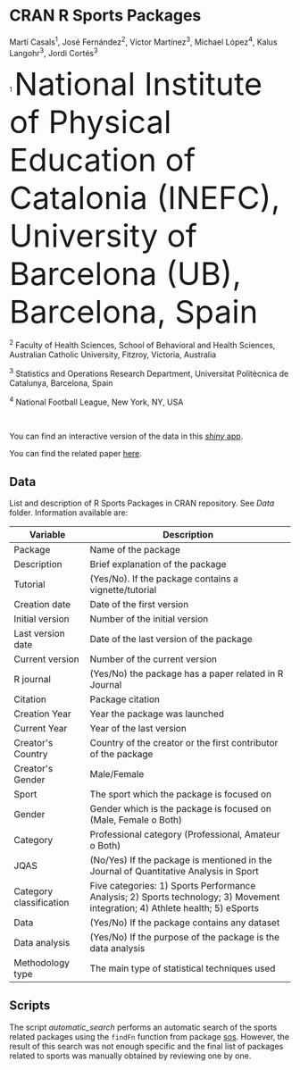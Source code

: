 # CRAN R Sports Packages

Martí Casals<sup>1</sup>, José Fernández<sup>2</sup>, Víctor Martínez<sup>3</sup>, Michael López<sup>4</sup>, Kalus Langohr<sup>3</sup>, Jordi Cortés<sup>3</sup>

<sup>1</sup> <span style="font-size:4em;">National Institute of Physical Education of Catalonia (INEFC), University of Barcelona (UB), Barcelona, Spain</span>

<sup>2</sup> Faculty of Health Sciences, School of Behavioral and Health Sciences, Australian Catholic University, Fitzroy, Victoria, Australia

<sup>3</sup> Statistics and Operations Research Department, Universitat Politècnica de Catalunya, Barcelona, Spain

<sup>4</sup> National Football League, New York, NY, USA

</br>

You can find an interactive version of the data in this [*shiny* app](https://shiny-eio.upc.edu/pubs/sport-R-packages/).

You can find the related paper [here](https://journals.sagepub.com/doi/abs/10.1177/17479541221136238).

## Data

List and description of R Sports Packages in CRAN repository. See *Data* folder. Information available are:

|     Variable              | Description                                                                                                                       |
|---------------------------|-----------------------------------------------------------------------------------------------------------------------------------|
| Package                   | Name of the package
| Description               | Brief explanation of the package
| Tutorial                  | (Yes/No). If the   package contains a vignette/tutorial                                                                           |
| Creation   date           | Date of the   first version                                                                                                       |
| Initial   version         | Number of the   initial version                                                                                                   |
| Last   version date       | Date of the last   version of the package                                                                                         |
| Current   version         | Number of the   current version                                                                                                   |
| R   journal               | (Yes/No) the   package has a paper related in R Journal                                                                           |
| Citation                  | Package citation                                                                                                                  |
| Creation   Year           | Year the package   was launched                                                                                                   |
| Current   Year            | Year of the last   version                                                                                                        |
| Creator's   Country       | Country of the   creator or the first contributor of the package                                                                  |
| Creator's   Gender        | Male/Female                                                                                                                       |
| Sport                     | The sport which   the package is focused on                                                                                       |
| Gender                    | Gender which is   the package is focused on (Male, Female o Both)                                                                 |
| Category                  | Professional   category (Professional, Amateur o Both)                                                                            |
| JQAS                      | (No/Yes) If the   package is mentioned in the Journal of Quantitative   Analysis in Sport                                         |
| Category   classification | Five categories:   1) Sports Performance Analysis;   2) Sports technology; 3) Movement integration; 4) Athlete health; 5) eSports |
| Data                      | (Yes/No) If the   package contains any dataset                                                                                    |
| Data   analysis           | (Yes/No) If the   purpose of the package is the data analysis                                                                     |
| Methodology   type        | The main type of   statistical techniques used                                                                                    |

## Scripts 

The script *automatic_search* performs an automatic search of the sports related packages using the
`findFn` function from package [sos](https://cran.r-project.org/web/packages/sos/index.html). However, 
the result of this search was not enough specific and the final list of packages related to sports
was manually obtained by reviewing one by one.
